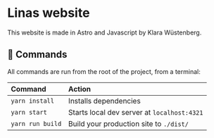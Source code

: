 # Linas website

This website is made in Astro and Javascript by Klara Wüstenberg.

## 🧞 Commands

All commands are run from the root of the project, from a terminal:

| Command          | Action                                      |
| :--------------- | :------------------------------------------ |
| `yarn install`   | Installs dependencies                       |
| `yarn start`     | Starts local dev server at `localhost:4321` |
| `yarn run build` | Build your production site to `./dist/`     |
